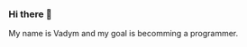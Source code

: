 ### Hi there 👋
My name is Vadym and my goal is becomming a programmer.

<!--
**Vaydy/Vaydy** is a ✨ _special_ ✨ repository because its `README.md` (this file) appears on your GitHub profile.

Here are some ideas to get you started:

- 🔭 I’m currently working on creating website with my projects.
- 🌱 I’m currently learning html/css/js
- 👯 I’m looking to collaborate on ...
- 🤔 I’m looking for help with ...
- 💬 Ask me about ...
- 📫 How to reach me: ...
- 😄 Pronouns: ...
- ⚡ Fun fact: i like football.
-->
